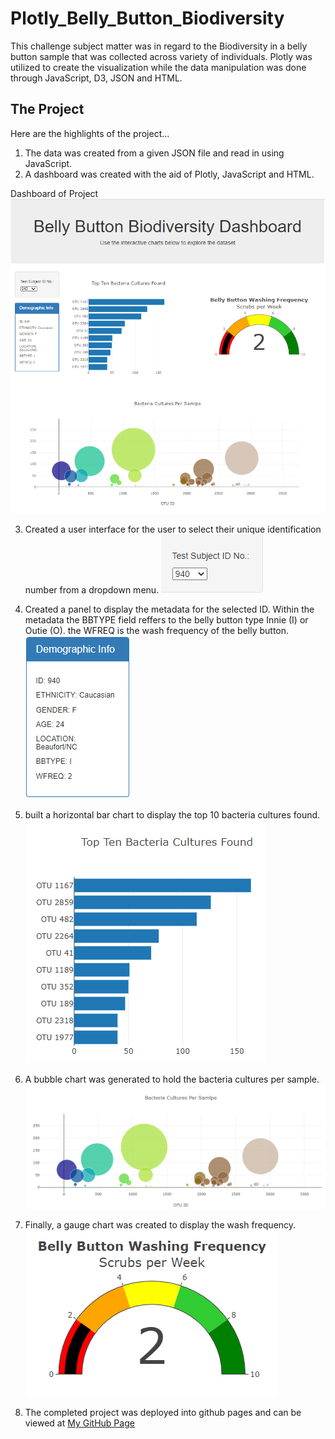 # Plotly_Belly_Button_Biodiversity
This challenge subject matter was in regard to the Biodiversity in a belly button sample that was collected across variety of individuals. Plotly was utilized to create the visualization while the data manipulation was done through JavaScript, D3, JSON and HTML.

## The Project
Here are the highlights of the project...
1. The data was created from a given JSON file and read in using JavaScript.
2. A dashboard was created with the aid of Plotly, JavaScript and HTML.

Dashboard of Project
![Project_Dashboard](images/project_bb.png)

3. Created a user interface for the user to select their unique identification number from a dropdown menu.
![Dropdown_for _ID](images/input.png)

4. Created a panel to display the metadata for the selected ID. Within the metadata the BBTYPE field reffers to the belly button type Innie (I) or Outie (O). the WFREQ is the wash frequency of the belly button.
![Metatdata](images/demogrphics.png)

5. built a horizontal bar chart to display the top 10 bacteria cultures found.
![Bacteria_Count](images/bar_chart.png)

6. A bubble chart was generated to hold the bacteria cultures per sample.
![Bubble_Chart](images/bubble_chart.png)

7. Finally, a gauge chart was created to display the wash frequency.
![Wash_Frequency](images/gauge_chart.png)

8. The completed project was deployed into github pages and can be viewed at [My GitHub Page](https://lasithal.github.io/Plotly_Belly_Button_Biodiversity/)
